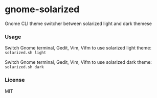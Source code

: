 # gnome-solarized
Gnome CLI theme switcher between solarized light and dark themese

### Usage

Switch Gnome terminal, Gedit, Vim, Vifm to use solarized light theme:
`solarized.sh light`

Switch Gnome terminal, Gedit, Vim, Vifm to use solarized dark theme:
`solarized.sh dark`

### License
MIT
